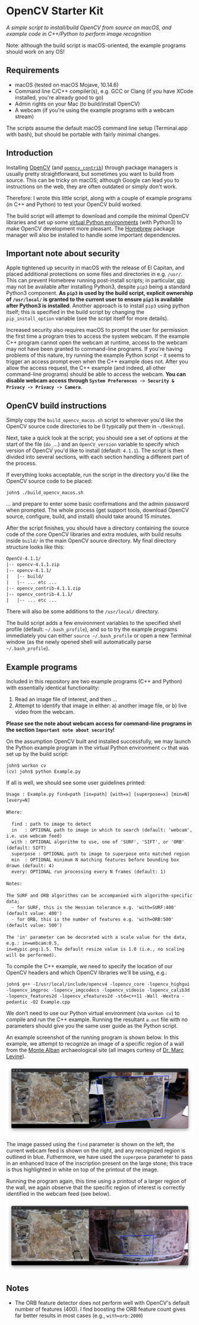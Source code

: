 # OpenCV Starter Kit

_A simple script to install/build OpenCV from source on macOS, and example code in C++/Python to perform image recognition_

Note: although the build script is macOS-oriented, the example programs should work on any OS!

## Requirements

* macOS (tested on macOS Mojave, 10.14.6)
* Command line C/C++ compiler(s), e.g. GCC or Clang (if you have XCode installed, you're already good to go)
* Admin rights on your Mac (to build/install OpenCV)
* A webcam (if you're using the example programs with a webcam stream)

The scripts assume the default macOS command line setup (Terminal.app with bash), but should be portable with fairly minimal changes.

## Introduction

Installing [OpenCV](https://opencv.org/) (and [`opencv_contrib`](https://github.com/opencv/opencv_contrib)) through package managers is usually pretty straightforward, but sometimes you want to build from source. This can be tricky on macOS; although Google can lead you to instructions on the web, they are often outdated or simply don't work.

Therefore: I wrote this little script, along with a couple of example programs (in C++ and Python) to test your OpenCV build worked.

The build script will attempt to download and compile the minimal OpenCV libraries and set up some [virtual Python environments](https://virtualenvwrapper.readthedocs.io/en/latest/) (with Python3) to make OpenCV development more pleasant. The [Homebrew](https://brew.sh/) package manager will also be installed to handle some important dependencies.

## Important note about security

Apple tightened up security in macOS with the release of El Capitan, and placed additional protections on some files and directories in e.g. `/usr/`. This can prevent Homebrew running post-install scripts; in particular, [pip](https://pip.pypa.io/en/stable/) may not be available after installing Python3, despite `pip3` being a standard Python3 component. __As `pip3` is used by the build script, explicit ownership of `/usr/local/` is granted to the current user to ensure `pip3` is available after Python3 is installed__. Another approach is to install `pip3` using python itself; this is specified in the build script by changing the `pip_install_option` variable (see the script itself for more details).

Increased security also requires macOS to prompt the user for permission the first time a program tries to access the system webcam. If the example C++ program cannot open the webcam at runtime, access to the webcam may not have been granted to command-line programs. If you're having problems of this nature, try running the example Python script - it seems to trigger an access prompt even when the C++ example does not. After you allow the access request, the C++ example (and indeed, all other command-line programs) should be able to access the webcam. __You can disable webcam access through `System Preferences -> Security & Privacy -> Privacy -> Camera`__.

## OpenCV build instructions

Simply copy the `build_opencv_macos.sh` script to wherever you'd like the OpenCV source code directories to be (I typically put them in `~/Desktop`).

Next, take a quick look at the script; you should see a set of options at the start of the file (`do_`...) and an `OpenCV_version` variable to specify which version of OpenCV you'd like to install (default: `4.1.1`). The script is then divided into several sections, with each section handling a different part of the process.

If everything looks acceptable, run the script in the directory you'd like the OpenCV source code to be placed:

	john$ ./build_opencv_macos.sh

... and prepare to enter some basic confirmations and the admin password when prompted. The whole process (get support tools, download OpenCV source, configure, build, and install) should take around 15 minutes.

After the script finishes, you should have a directory containing the source code of the core OpenCV libraries and extra modules, with build results inside `build/` in the main OpenCV source directory. My final directory structure looks like this:

	OpenCV-4.1.1/
	|-- opencv-4.1.1.zip
	|-- opencv-4.1.1/
	|   |-- build/
	|   |-- ... etc ...
	|-- opencv_contrib-4.1.1.zip
	|-- opencv_contrib-4.1.1/
	|   |-- ... etc ...

There will also be some additions to the `/usr/local/` directory.

The build script adds a few environment variables to the specified shell profile (default: `~/.bash_profile`), and so to try the example programs immediately you can either `source ~/.bash_profile` or open a new Terminal window (as the newly opened shell will automatically parse `~/.bash_profile`).

## Example programs

Included in this repository are two example programs (C++ and Python) with essentially identical functionality:

1. Read an image file of interest, and then ...
2. Attempt to identify that image in either: a) another image file, or b) live video from the webcam.

__Please see the note about webcam access for command-line programs in the section `Important note about security`!__

On the assumption OpenCV built and installed successfully, we may launch the Python example program in the virtual Python environment `cv` that was set up by the build script:

	john$ workon cv
	(cv) john$ python Example.py

If all is well, we should see some user guidelines printed:

	Usage : Example.py find=path [in=path] [with=x] [superpose=x] [min=N] [every=N]

	Where:

	  find : path to image to detect
	  in   : OPTIONAL path to image in which to search (default: 'webcam', i.e. use webcam feed)
	  with : OPTIONAL algorithm to use, one of 'SURF', 'SIFT', or 'ORB' (default: SIFT)
	  superpose : OPTIONAL path to image to superpose onto matched region
	  min  : OPTIONAL minimum N matching features before bounding box drawn (default: 4)
	  every: OPTIONAL run processing every N frames (default: 1)

	Notes:

	The SURF and ORB algorithms can be accompanied with algorithm-specific data;
	  - for SURF, this is the Hessian tolerance e.g. 'with=SURF:400' (default value: 400')
	  - for ORB, this is the number of features e.g. 'with=ORB:500' (default value: 500')

	The 'in' parameter can be decorated with a scale value for the data, e.g.: in=webcam:0.5,
	in=mypic.png:1.5. The default resize value is 1.0 (i.e., no scaling will be performed).

To compile the C++ example, we need to specify the location of our OpenCV headers and which OpenCV libraries we'll be using, e.g.:

	john$ g++ -I/usr/local/include/opencv4 -lopencv_core -lopencv_highgui -lopencv_imgproc -lopencv_imgcodecs -lopencv_videoio -lopencv_calib3d -lopencv_features2d -lopencv_xfeatures2d -std=c++11 -Wall -Wextra -pedantic -O2 Example.cpp

We don't need to use our Python virtual environment (via `workon cv`) to compile and run the C++ example. Running the resultant `a.out` file with no parameters should give you the same user guide as the Python script.

An example screenshot of the running program is shown below. In this example, we attempt to recognize an image of a specific region of a wall from the [Monte Alban](https://montealban.oucreate.com/) archaeological site (all images curtesy of [Dr. Marc Levine](https://samnoblemuseum.ou.edu/staff/marc-levine/)).

![Figure 1](screenshot.png)

The image passed using the `find` parameter is shown on the left, the current webcam feed is shown on the right, and any recognized region is outlined in blue. Futhermore, we have used the `superpose` parameter to pass in an enhanced trace of the inscription present on the large stone; this trace is thus highlighted in white on top of the printout of the image.

Running the program again, this time using a printout of a larger region of the wall, we again observe that the specific region of interest is correctly identified in the webcam feed (see below).

![Figure 2](screenshot2.png)


## Notes

* The ORB feature detector does not perform well with OpenCV's default number of features (400). I find boosting the ORB feature count gives far better results in most cases (e.g., `with=orb:2000`)